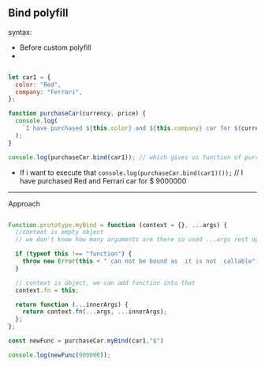 ## Bind polyfill

syntax:


- Before custom polyfill
- 
```js

let car1 = {
  color: "Red",
  company: "Ferrari",
};

function purchaseCar(currency, price) {
  console.log(
    `I have purchased ${this.color} and ${this.company} car for ${currency} ${price}`
  );
}

console.log(purchaseCar.bind(car1)); // which gives us function of purchase car.
```

- If i want to execute that `console.log(purchaseCar.bind(car1)());` // I have purchased Red and Ferrari car for $ 9000000


______________

Approach



```js

Function.prototype.myBind = function (context = {}, ...args) {
  //context is empty object
  // we don't know how many arguments are there so used ...args rest operatot

  if (typeof this !== "function") {
    throw new Error(this + " can not be bound as  it is not  callable");
  }

  // context is object, we can add function into that
  context.fn = this;

  return function (...innerArgs) {
    return context.fn(...args, ...innerArgs);
  };
};

const newFunc = purchaseCar.myBind(car1,"$")

console.log(newFunc(900000));
```






